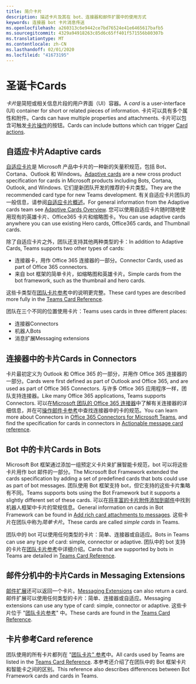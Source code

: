 ```yaml
---
title: 简介卡片
description: 描述卡片及其在 bot、连接器和邮件扩展中的使用方式
keywords: 连接器 bot 卡片消息传送
ms.openlocfilehash: a260313c6e9442ce7bd76524e41e6465617bafb5
ms.sourcegitcommit: 4329a94918263c85d6c65ff401f571556b80307b
ms.translationtype: MT
ms.contentlocale: zh-CN
ms.lasthandoff: 02/01/2020
ms.locfileid: "41673195"
---
```

# <a name="cards"></a><span data-ttu-id="4031b-104">圣诞卡</span><span class="sxs-lookup"><span data-stu-id="4031b-104">Cards</span></span>

<span data-ttu-id="4031b-105">*卡片*是简短或相关信息片段的用户界面（UI）容器。</span><span class="sxs-lookup"><span data-stu-id="4031b-105">A *card* is a user-interface (UI) container for short or related pieces of information.</span></span> <span data-ttu-id="4031b-106">卡片可以具有多个属性和附件。</span><span class="sxs-lookup"><span data-stu-id="4031b-106">Cards can have multiple properties and attachments.</span></span> <span data-ttu-id="4031b-107">卡片可以包含可触发[卡片操作](~/task-modules-and-cards/cards/cards-actions.md)的按钮。</span><span class="sxs-lookup"><span data-stu-id="4031b-107">Cards can include buttons which can trigger [Card actions](~/task-modules-and-cards/cards/cards-actions.md).</span></span>

## <a name="adaptive-cards"></a><span data-ttu-id="4031b-108">自适应卡片</span><span class="sxs-lookup"><span data-stu-id="4031b-108">Adaptive cards</span></span>

<span data-ttu-id="4031b-109">[自适应卡片](~/task-modules-and-cards/cards/cards-reference.md#adaptive-card)是 Microsoft 产品中卡片的一种新的矢量积规范，包括 Bot、Cortana、Outlook 和 Windows。</span><span class="sxs-lookup"><span data-stu-id="4031b-109">[Adaptive cards](~/task-modules-and-cards/cards/cards-reference.md#adaptive-card) are a new cross product specification for cards in Microsoft products including Bots, Cortana, Outlook, and Windows.</span></span> <span data-ttu-id="4031b-110">它们是新团队开发的推荐的卡片类型。</span><span class="sxs-lookup"><span data-stu-id="4031b-110">They are the recommended card type for new Teams development.</span></span> <span data-ttu-id="4031b-111">有关自适应卡片团队的一般信息，请参阅[自适应卡片概述](/adaptive-cards)。</span><span class="sxs-lookup"><span data-stu-id="4031b-111">For general information from the Adaptive cards team see [Adaptive Cards Overview](/adaptive-cards).</span></span> <span data-ttu-id="4031b-112">您可以使用自适应卡片随时随地使用现有的英雄卡片、Office365 卡片和缩略图卡。</span><span class="sxs-lookup"><span data-stu-id="4031b-112">You can use adaptive cards anywhere you can use existing Hero cards, Office365 cards, and Thumbnail cards.</span></span>

<span data-ttu-id="4031b-113">除了自适应卡片之外，团队还支持其他两种类型的卡：</span><span class="sxs-lookup"><span data-stu-id="4031b-113">In addition to Adaptive Cards, Teams supports two other types of cards:</span></span>

* <span data-ttu-id="4031b-114">连接器卡，用作 Office 365 连接器的一部分。</span><span class="sxs-lookup"><span data-stu-id="4031b-114">Connector Cards, used as part of Office 365 connectors.</span></span>
* <span data-ttu-id="4031b-115">来自 bot 框架的简单卡片，如缩略图和英雄卡片。</span><span class="sxs-lookup"><span data-stu-id="4031b-115">Simple cards from the bot framework, such as the thumbnail and hero cards.</span></span>

<span data-ttu-id="4031b-116">这些卡类型在[团队卡片参考](~/task-modules-and-cards/cards/cards-reference.md)中的说明更完整。</span><span class="sxs-lookup"><span data-stu-id="4031b-116">These card types are described more fully in the [Teams Card Reference](~/task-modules-and-cards/cards/cards-reference.md).</span></span>

<span data-ttu-id="4031b-117">团队在三个不同的位置使用卡片：</span><span class="sxs-lookup"><span data-stu-id="4031b-117">Teams uses cards in three different places:</span></span>

* <span data-ttu-id="4031b-118">连接器</span><span class="sxs-lookup"><span data-stu-id="4031b-118">Connectors</span></span>
* <span data-ttu-id="4031b-119">机器人</span><span class="sxs-lookup"><span data-stu-id="4031b-119">Bots</span></span>
* <span data-ttu-id="4031b-120">消息扩展</span><span class="sxs-lookup"><span data-stu-id="4031b-120">Messaging extensions</span></span>

## <a name="cards-in-connectors"></a><span data-ttu-id="4031b-121">连接器中的卡片</span><span class="sxs-lookup"><span data-stu-id="4031b-121">Cards in Connectors</span></span>

<span data-ttu-id="4031b-122">卡片最初定义为 Outlook 和 Office 365 的一部分，并用作 Office 365 连接器的一部分。</span><span class="sxs-lookup"><span data-stu-id="4031b-122">Cards were first defined as part of Outlook and Office 365, and are used as part of Office 365 Connectors.</span></span> <span data-ttu-id="4031b-123">与许多 Office 365 应用程序一样，团队支持连接器。</span><span class="sxs-lookup"><span data-stu-id="4031b-123">Like many Office 365 applications, Teams supports Connectors.</span></span> <span data-ttu-id="4031b-124">可以在[Microsoft 团队的 Office 365 连接器](~/webhooks-and-connectors/what-are-webhooks-and-connectors.md)中了解有关连接器的详细信息，并在可[操作邮件卡参考](/outlook/actionable-messages/card-reference)中查找连接器中的卡的规范。</span><span class="sxs-lookup"><span data-stu-id="4031b-124">You can learn more about Connectors in [Office 365 Connectors for Microsoft Teams](~/webhooks-and-connectors/what-are-webhooks-and-connectors.md), and find the specification for cards in connectors in [Actionable message card reference](/outlook/actionable-messages/card-reference).</span></span>

## <a name="cards-in-bots"></a><span data-ttu-id="4031b-125">Bot 中的卡片</span><span class="sxs-lookup"><span data-stu-id="4031b-125">Cards in Bots</span></span>

<span data-ttu-id="4031b-126">Microsoft Bot 框架通过添加一组预定义卡片来扩展智能卡规范，bot 可以将这些卡片用作 bot 邮件的一部分。</span><span class="sxs-lookup"><span data-stu-id="4031b-126">The Microsoft Bot Framework extended the cards specification by adding a set of predefined cards that bots could use as part of bot messages.</span></span> <span data-ttu-id="4031b-127">团队使用 Bot 框架支持 bot，但它支持的这些卡片集略有不同。</span><span class="sxs-lookup"><span data-stu-id="4031b-127">Teams supports bots using the Bot Framework but it supports a slightly different set of these cards.</span></span> <span data-ttu-id="4031b-128">可以在[将丰富的卡片附件添加到邮件](/bot-framework/nodejs/bot-builder-nodejs-send-rich-cards)中找到机器人框架中卡片的常规信息。</span><span class="sxs-lookup"><span data-stu-id="4031b-128">General information on cards in Bot Framework can be found in [Add rich card attachments to messages](/bot-framework/nodejs/bot-builder-nodejs-send-rich-cards).</span></span> <span data-ttu-id="4031b-129">这些卡片在团队中称为*简单卡片*。</span><span class="sxs-lookup"><span data-stu-id="4031b-129">These cards are called *simple cards* in Teams.</span></span>

<span data-ttu-id="4031b-130">团队中的 bot 可以使用任何类型的卡片：简单、连接器或自适应。</span><span class="sxs-lookup"><span data-stu-id="4031b-130">Bots in Teams can use any type of card: simple, connector or adaptive.</span></span> <span data-ttu-id="4031b-131">团队中的 bot 支持的卡片在[团队卡片参考](~/task-modules-and-cards/cards/cards-reference.md)中详细介绍。</span><span class="sxs-lookup"><span data-stu-id="4031b-131">Cards that are supported by bots in Teams are detailed in [Teams Card Reference](~/task-modules-and-cards/cards/cards-reference.md).</span></span>  

## <a name="cards-in-messaging-extensions"></a><span data-ttu-id="4031b-132">邮件分机中的卡片</span><span class="sxs-lookup"><span data-stu-id="4031b-132">Cards in Messaging Extensions</span></span>

<span data-ttu-id="4031b-133">[邮件扩展](~/messaging-extensions/what-are-messaging-extensions.md)还可以返回一个卡片。</span><span class="sxs-lookup"><span data-stu-id="4031b-133">[Messaging Extensions](~/messaging-extensions/what-are-messaging-extensions.md) can also return a card.</span></span> <span data-ttu-id="4031b-134">邮件扩展可以使用任何类型的卡片：简单、连接器或自适应。</span><span class="sxs-lookup"><span data-stu-id="4031b-134">Messaging extensions can use any type of card: simple, connector or adaptive.</span></span> <span data-ttu-id="4031b-135">这些卡片位于 "[团队卡片参考](~/task-modules-and-cards/cards/cards-reference.md)" 中。</span><span class="sxs-lookup"><span data-stu-id="4031b-135">These cards are found in the [Teams Card Reference](~/task-modules-and-cards/cards/cards-reference.md).</span></span>

## <a name="card-reference"></a><span data-ttu-id="4031b-136">卡片参考</span><span class="sxs-lookup"><span data-stu-id="4031b-136">Card reference</span></span>

<span data-ttu-id="4031b-137">团队使用的所有卡片都列在 "[团队卡片" 参考](~/task-modules-and-cards/cards/cards-reference.md)中。</span><span class="sxs-lookup"><span data-stu-id="4031b-137">All cards used by Teams are listed in the [Teams Card Reference](~/task-modules-and-cards/cards/cards-reference.md).</span></span> <span data-ttu-id="4031b-138">本参考还介绍了在团队中的 Bot 框架卡片和智能卡之间的区别。</span><span class="sxs-lookup"><span data-stu-id="4031b-138">This reference also describes differences between Bot Framework cards and cards in Teams.</span></span>
